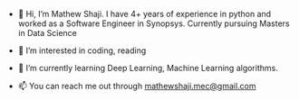 - 👋 Hi, I’m Mathew Shaji. I have 4+ years of experience in python and worked as a Software Engineer in Synopsys. Currently pursuing Masters in Data Science
- 👀 I’m interested in coding, reading
- 🌱 I’m currently learning Deep Learning, Machine Learning algorithms. 

- 📫 You can reach me out through mathewshaji.mec@gmail.com

<!---
mshaji123/mshaji123 is a ✨ special ✨ repository because its `README.md` (this file) appears on your GitHub profile.
You can click the Preview link to take a look at your changes.
--->
